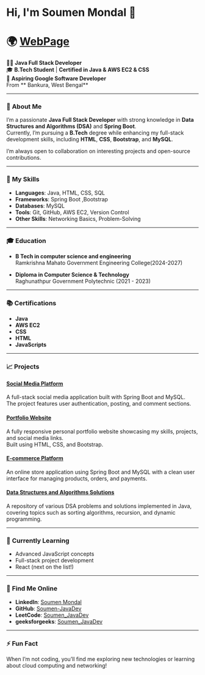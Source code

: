 # Hi, I'm Soumen Mondal 👋
# 🌍 [WebPage](https://zingy-melomakarona-ec3dbe.netlify.app/)

👨‍💻 **Java Full Stack Developer**  
🎓 **B.Tech Student** | **Certified in Java & AWS EC2 & CSS**  
💼 **Aspiring Google Software Developer**  
 From ** Bankura, West Bengal**

---

### 🚀 **About Me**
I’m a passionate **Java Full Stack Developer** with strong knowledge in **Data Structures and Algorithms (DSA)** and **Spring Boot**.  
Currently, I’m pursuing a **B.Tech** degree while enhancing my full-stack development skills, including **HTML**, **CSS**, **Bootstrap**, and **MySQL**.

I’m always open to collaboration on interesting projects and open-source contributions.

---

### 🔧 **My Skills**
- **Languages**: Java, HTML, CSS, SQL
- **Frameworks**: Spring Boot ,Bootstrap
- **Databases**: MySQL
- **Tools**: Git, GitHub, AWS EC2, Version Control
- **Other Skills**: Networking Basics, Problem-Solving

---


### 🎓 **Education**
- **B Tech  in computer science and engineering**<br/>
  Ramkrishna Mahato Government Engineering College(2024-2027)

- **Diploma in Computer Science & Technology**  
  Raghunathpur Government Polytechnic (2021 - 2023)  


---

### 📚 **Certifications**

- **Java**
- **AWS EC2**  
- **CSS**
- **HTML**
- **JavaScripts**

---

### 📈 **Projects**
#### [Social Media Platform](https://github.com/Soumen-JavaDev/social-media-platform)
A full-stack social media application built with Spring Boot and MySQL.  
The project features user authentication, posting, and comment sections.

#### [Portfolio Website](https://github.com/Soumen-JavaDev/portfolio-website)
A fully responsive personal portfolio website showcasing my skills, projects, and social media links.  
Built using HTML, CSS, and Bootstrap.

#### [E-commerce Platform](https://github.com/Soumen-JavaDev/spring-boot-ecommerce)
An online store application using Spring Boot and MySQL with a clean user interface for managing products, orders, and payments.

#### [Data Structures and Algorithms Solutions](https://github.com/Soumen-JavaDev/Problem_solution_java)
A repository of various DSA problems and solutions implemented in Java, covering topics such as sorting algorithms, recursion, and dynamic programming.

---

### 🌱 **Currently Learning**
- Advanced JavaScript concepts
- Full-stack project development
- React (next on the list!)

---

### 🔗 **Find Me Online**
- **LinkedIn**: [Soumen Mondal](https://linkedin.com/in/soumen-mondal-99362b246)  
- **GitHub**: [Soumen-JavaDev](https://github.com/Soumen-JavaDev)  
- **LeetCode**: [Soumen_JavaDev](https://leetcode.com/u/Soumen_JavaDev/)
- **geeksforgeeks**:  [Soumen_JavaDev](https://www.geeksforgeeks.org/user/Soumen_JavaDev/)

---

### ⚡ **Fun Fact**
When I’m not coding, you’ll find me exploring new technologies or learning about cloud computing and networking!
